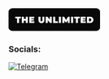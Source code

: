 <img src="https://github.com/AlexeyShpavda/alexeyshpavda/blob/master/assets/the_unlimited.png" alt="The Unlimited" width="180"/>

### Socials:
[![Telegram](https://img.shields.io/badge/-Telegram-090909?style=for-the-badge&logo=telegram&logoColor=27A0D9)](https://t.me/aectan1987)
